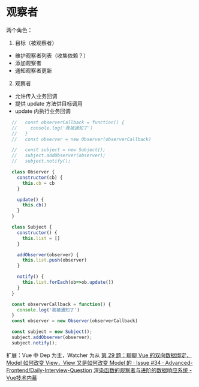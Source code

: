 # 观察者
两个角色：
1. 目标（被观察者）
  - 维护观察者列表（收集依赖？）
  - 添加观察者
  - 通知观察者更新
2. 观察者
  - 允许传入业务回调
  - 提供 update 方法供目标调用
  - update 内执行业务回调

```js
  //   const observerCallback = function() {
  //     console.log('我被通知了')
  //   }
  //   const observer = new Observer(observerCallback)

  //   const subject = new Subject();
  //   subject.addObserver(observer);
  //   subject.notify();

  class Observer {
    constructor(cb) {
      this.cb = cb
    }

    update() {
      this.cb()
    }
  }

  class Subject {
    constructor() {
      this.list = []
    }

    addObserver(observer) {
      this.list.push(observer)
    }

    notify() {
      this.list.forEach(ob=>ob.update())
    }
  }

  const observerCallback = function() {
    console.log('我被通知了')
  }
  const observer = new Observer(observerCallback)

  const subject = new Subject();
  subject.addObserver(observer);
  subject.notify();
```

扩展：Vue 中 Dep 为主，Watcher 为从
[第 29 题：聊聊 Vue 的双向数据绑定，Model 如何改变 View，View 又是如何改变 Model 的 · Issue #34 · Advanced-Frontend/Daily-Interview-Question](https://github.com/Advanced-Frontend/Daily-Interview-Question/issues/34#issuecomment-519823665)
[渲染函数的观察者与进阶的数据响应系统 - Vue技术内幕](http://caibaojian.com/vue-design/art/8vue-reactive-dep-watch.html)
